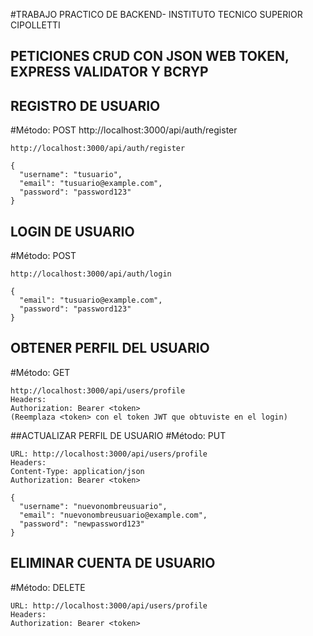 #TRABAJO PRACTICO DE BACKEND- INSTITUTO TECNICO SUPERIOR CIPOLLETTI
## PETICIONES CRUD CON JSON WEB TOKEN, EXPRESS VALIDATOR Y BCRYP

## REGISTRO DE USUARIO
#Método: POST
http://localhost:3000/api/auth/register
```
http://localhost:3000/api/auth/register

{
  "username": "tusuario",
  "email": "tusuario@example.com",
  "password": "password123"
}
```

## LOGIN DE USUARIO
#Método: POST
```
http://localhost:3000/api/auth/login

{
  "email": "tusuario@example.com",
  "password": "password123"
}
```

## OBTENER PERFIL DEL USUARIO
#Método: GET
```
http://localhost:3000/api/users/profile
Headers:
Authorization: Bearer <token>
(Reemplaza <token> con el token JWT que obtuviste en el login)
```

##ACTUALIZAR PERFIL DE USUARIO
#Método: PUT

```
URL: http://localhost:3000/api/users/profile
Headers:
Content-Type: application/json
Authorization: Bearer <token>

{
  "username": "nuevonombreusuario",
  "email": "nuevonombreusuario@example.com",
  "password": "newpassword123"
}
```


## ELIMINAR CUENTA DE USUARIO
#Método: DELETE

```
URL: http://localhost:3000/api/users/profile
Headers:
Authorization: Bearer <token>
```

